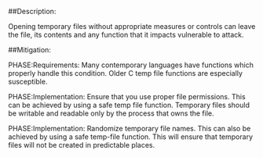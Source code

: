 ##Description:

Opening temporary files without appropriate measures or controls can leave the file, its contents and any function that it impacts vulnerable to attack.



##Mitigation:


PHASE:Requirements:
Many contemporary languages have functions which properly handle this condition. Older C temp file functions are especially susceptible.

PHASE:Implementation:
Ensure that you use proper file permissions. This can be achieved by using a safe temp file function. Temporary files should be writable and readable only by the process that owns the file.

PHASE:Implementation:
Randomize temporary file names. This can also be achieved by using a safe temp-file function. This will ensure that temporary files will not be created in predictable places.

